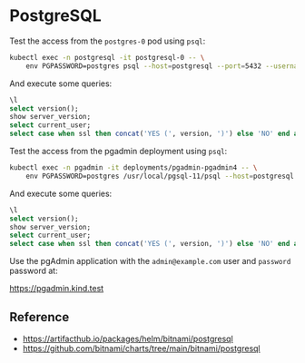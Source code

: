 # PostgreSQL

Test the access from the `postgres-0` pod using `psql`:

```bash
kubectl exec -n postgresql -it postgresql-0 -- \
    env PGPASSWORD=postgres psql --host=postgresql --port=5432 --username=postgres
```

And execute some queries:

```sql
\l
select version();
show server_version;
select current_user;
select case when ssl then concat('YES (', version, ')') else 'NO' end as ssl from pg_stat_ssl where pid=pg_backend_pid();
```

Test the access from the pgadmin deployment using `psql`:

```bash
kubectl exec -n pgadmin -it deployments/pgadmin-pgadmin4 -- \
    env PGPASSWORD=postgres /usr/local/pgsql-11/psql --host=postgresql.postgresql --port=5432 --username=postgres
```

And execute some queries:

```sql
\l
select version();
show server_version;
select current_user;
select case when ssl then concat('YES (', version, ')') else 'NO' end as ssl from pg_stat_ssl where pid=pg_backend_pid();
```

Use the pgAdmin application with the `admin@example.com` user and
`password` password at:

https://pgadmin.kind.test

## Reference

* https://artifacthub.io/packages/helm/bitnami/postgresql
* https://github.com/bitnami/charts/tree/main/bitnami/postgresql
